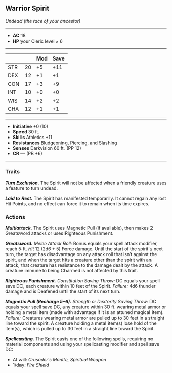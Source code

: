 ## Warrior Spirit
*Undead (the race of your ancestor)*
___
- **AC** 18
- **HP** your Cleric level × 6
___
|     |    | Mod | Save |
|-----|----|-----|------|
| STR | 20 | +5  | +11  |
| DEX | 12 | +1  | +1   |
| CON | 17 | +3  | +9   |
| INT | 10 | +0  | +0   |
| WIS | 14 | +2  | +2   |
| CHA | 12 | +1  | +1   |
___
- **Initiative** +0 (10)
- **Speed** 30 ft.
- **Skills** Athletics +11
- **Resistances** Bludgeoning, Piercing, and Slashing
- **Senses** Darkvision 60 ft. (PP 12)
- **CR** — (PB +6)
___

### Traits

***Turn Exclusion.*** The Spirit will not be affected when a friendly creature uses a feature to turn undead.

***Laid to Rest.*** The Spirit has manifested temporarily. It cannot regain any lost Hit Points, and no effect can force it to remain when its time expires.

### Actions
***Multiattack.*** The Spirit uses Magnetic Pull (if available), then makes 2 Greatsword attacks or uses Righteous Punishment.

***Greatsword.*** *Melee Attack Roll:* Bonus equals your spell attack modifier, reach 5 ft. *Hit* 12 (2d6 + 5) Force damage. Until the start of the spirit's next turn, the target has disadvantage on any attack roll that isn’t against the spirit, and when the target hits a creature other than the spirit with an attack, that creature has resistance to the damage dealt by the attack. A creature immune to being Charmed is not affected by this trait.

***Righteous Punishment.*** *Constitution Saving Throw:* DC equals your spell save DC, each creature within 10 feet of the Spirit. _Failure:_ 4d6 thunder damage and is Deafened until the start of its next turn.

***Magnetic Pull (Recharge 5–6).*** _Strength or Dexterity Saving Throw:_ DC equals your spell save DC, any creature within 30 ft. wearing metal armor or holding a metal item (made with advantage if it is an attuned magical item). _Failure:_ Creatures wearing metal armor are pulled up to 30 feet in a straight line toward the spirit. A creature holding a metal item(s) lose hold of the item(s), which is pulled up to 30 feet in a straight line toward the Spirit.

***Spellcasting.*** The Spirit casts one of the following spells, requiring no material components and using your spellcasting modifier and spell save DC:
- At will: _Crusader's Mantle, Spiritual Weapon_
- 1/day: _Fire Shield_
